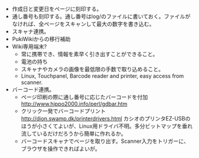 * 作成日と変更日をページに刻印する。
* 通し番号も刻印する。通し番号はlog/のファイルに書いておく。ファイルがなければ、全ページをスキャンして最大の数字を書き込む。
* スキャナ連携。
* PukiWikiからの移行補助
* Wiki専用端末?
   * 常に携帯でき、情報を素早く引き出すことができること。
   * 電池の持ち
   * スキャナやカメラの画像を最低限の手数で取り込めること。
   * Linux, Touchpanel, Barcode reader and printer, easy access from scanner.
* バーコード連携。
   * ページ印刷の際に通し番号に応じたバーコードを付加 http://www.hippo2000.info/perl/gdbar.htm
   * クリック一発でバーコードプリント http://dion.swamp.dk/printerdrivers.html カシオのプリンタEZ-USBのほうが小さくてよいが、Linux用ドライバ不明。多分ビットマップを垂れ流しているだけだろうから簡単に作れるか。
   * バーコードスキャナでベージを取り出す。Scanner入力をトリガーに、ブラウザを操作できればよいが。
